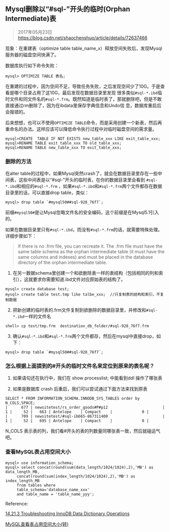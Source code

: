 ## Mysql删除以“#sql-”开头的临时(Orphan Intermediate)表

> 2017年05月23日
> https://blog.csdn.net/shaochenshuo/article/details/72637466

现象：在重建表（optimize table table_name_x）释放空间失败后，发现Mysql服务器的磁盘空间快满了。

数据库执行如下命令失败：

```
mysql> OPTIMIZE TABLE 表名; 
```

在重建的过程中，因为空间不足，导致任务失败，之后发现空间少了10G。于是查看是哪个目录占用了这10G，最后发现在数据目录里发现
很多类似`#sql-*.ibd`临时文件和同文件名的`#sql-*.frm`。既然知道是临时表了，那就删除吧，但是不敢直接通过rm删除了，因为在ibdata里保存字典信息和Undo信
息，数据库重启后会报错的。

后来想想，也可以不使用`OPTIMIZE TABLE`命令，而是采用创建一个新表，然后再重命名的办法。这样应该可以降低命令执行过程中对临时磁盘空间的需求量。

```
mysql>CREATE  TABLE IF NOT EXISTS new_table_xxx LIKE exit_table_xxx;
mysql>RENAME TABLE exit_table_xxx TO old_table_xxx;
mysql>RENAME TABLE new_table_xxx TO exit_table_xxx;
```

### 删除的方法

在alter table的过程中，如果Mysql突然crash了，就会在数据目录里存在一些中间表，这些中间表是以“#sql-”开头的临时表，在你的数据目录里会看到
`#sql-*.ibd`和相应的`#sql-*.frm` ，如果`#sql-*.ibd`和`#sql-*.frm`两个文件都存在数据目录里的话，可以直接drop table，类似：

```
mysql> drop table `#mysql50##sql-928_76f7`;
```

前缀`#mysql50#`是让Mysql忽略文件名的安全编码，这个前缀是在Mysql5.1引入的。

如果在数据目录里只有`#sql-*.ibd`，而没有`#sql-*.frm`的话，就需要特殊处理。详细步骤如下：

> If there is no .frm file, you can recreate it. The .frm file must have the same table schema as the orphan intermediate table (it must have the same columns and indexes) and must be placed in the database directory of the orphan intermediate table.

1. 在另一数据schema里创建一个和欲删除表一样的表结构（包括相同的列和索引），这就要求你需要知道.ibd文件对应原始表的结构了。

```
mysql> create database test;
mysql> create table test.tmp like talbe_xxx;  //只复制表的结构和索引，不复制数据
```

2. 把新创建的临时表的.frm文件复制到欲删除的数据目录里，并修改和`#sql-*.ibd`一样的文件名

```
shell> cp test/tmp.frm  destination_db_folder/#sql-928_76f7.frm
```

3. 确认`#sql-*.ibd`和`#sql-*.frm`两个文件都存，然后在mysql中直接drop，如下：

```
mysql> drop table `#mysql50##sql-928_76f7`;
```

### 怎么根据上面提到的#开头的临时文件名来定位到原来的表名呢？

1. 如果语句还在执行中，我们在 show processlist; 中能看到ddl 操作了哪张表

2. 如果是数据库 crash 后重启，我们可以尝试通过下面方法来找到原表

```
SELECT * FROM INFORMATION_SCHEMA.INNODB_SYS_TABLES order by N_COLS,SPACE;
|      677 | newsitetest/rs_order_goods#P#p12                        |    1 |     52 |   663 | Antelope    | Compact    |             0 |
|      709 | newsitetest/#sql-ib665-867311400                        |    1 |     52 |   695 | Antelope    | Compact    |             0 |
```

N_COLS 表示表的列，我们看#开头的表的列数量同哪张表一致，然后就碰运气吧。

### 查看MySQL表占用空间大小

```
mysql> use information_schema; 
mysql> select concat(round(sum(data_length/1024/1024),2),'MB') as data_length_MB,  
     concat(round(sum(index_length/1024/1024),2),'MB') as index_length_MB  
     from tables where
     table_schema='database_name_xxx'  
     and table_name = 'table_name_yyy';  
```

Reference:

[14.21.3 Troubleshooting InnoDB Data Dictionary Operations](https://dev.mysql.com/doc/refman/5.6/en/innodb-troubleshooting-datadict.html)

[MySQL查看表占用空间大小(转)](https://www.cnblogs.com/qq78292959/archive/2012/12/26/2833698.html)